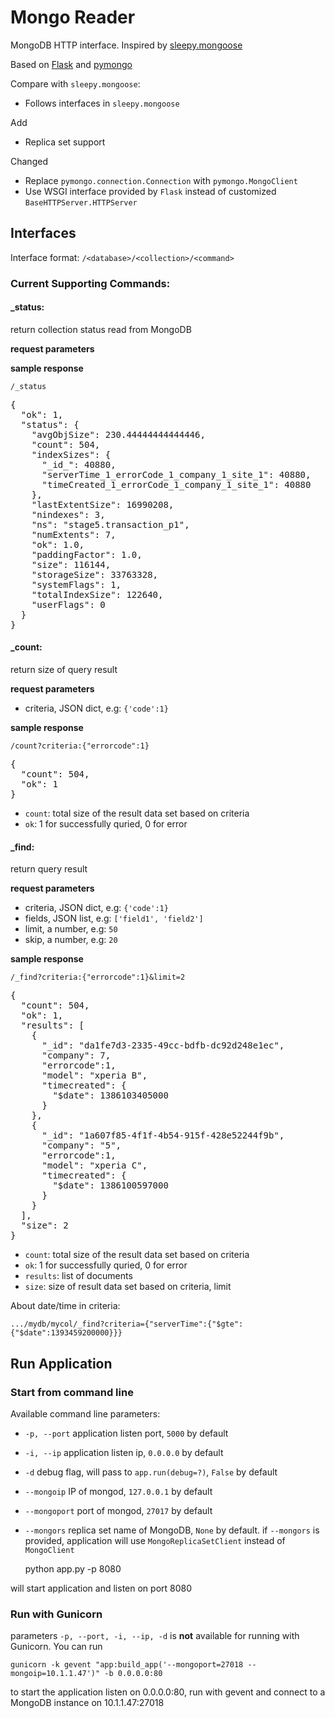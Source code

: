 Mongo Reader
======

MongoDB HTTP interface.
Inspired by [sleepy.mongoose](https://github.com/10gen-labs/sleepy.mongoose)

Based on [Flask](http://flask.pocoo.org/) and [pymongo](https://github.com/mongodb/mongo-python-driver)

Compare with `sleepy.mongoose`:
>
 - Follows interfaces in `sleepy.mongoose`

Add
>
 - Replica set support

Changed
>
 - Replace `pymongo.connection.Connection` with `pymongo.MongoClient` 
 - Use WSGI interface provided by `Flask` instead of customized `BaseHTTPServer.HTTPServer`

## Interfaces
Interface format: `/<database>/<collection>/<command>`

### Current Supporting Commands:

#### _status: 
return collection status read from MongoDB
>
**request parameters**

>
**sample response**
>>
`/_status`
<pre>
{
  "ok": 1, 
  "status": {
    "avgObjSize": 230.44444444444446, 
    "count": 504, 
    "indexSizes": {
      "_id_": 40880, 
      "serverTime_1_errorCode_1_company_1_site_1": 40880, 
      "timeCreated_1_errorCode_1_company_1_site_1": 40880
    }, 
    "lastExtentSize": 16990208, 
    "nindexes": 3, 
    "ns": "stage5.transaction_p1", 
    "numExtents": 7, 
    "ok": 1.0, 
    "paddingFactor": 1.0, 
    "size": 116144, 
    "storageSize": 33763328, 
    "systemFlags": 1, 
    "totalIndexSize": 122640, 
    "userFlags": 0
  }
}
</pre>

#### _count: 
return size of query result
>
**request parameters**
>>
 - criteria, JSON dict, e.g: `{'code':1}`
>
**sample response**
>>
`/count?criteria:{"errorcode":1}`
<pre>
{
  "count": 504, 
  "ok": 1
}
</pre>        
>>
 - `count`: total size of the result data set based on criteria
 - `ok`: 1 for successfully quried, 0 for error

#### _find: 
return query result
>
**request parameters**
>>
 - criteria, JSON dict, e.g: `{'code':1}`
 - fields, JSON list, e.g: `['field1', 'field2']`
 - limit, a number, e.g: `50`
 - skip, a number, e.g: `20`
>
**sample response**
>>
`/_find?criteria:{"errorcode":1}&limit=2`
<pre>
{
  "count": 504, 
  "ok": 1, 
  "results": [
    {
      "_id": "da1fe7d3-2335-49cc-bdfb-dc92d248e1ec", 
      "company": 7, 
      "errorcode":1,
      "model": "xperia B", 
      "timecreated": {
        "$date": 1386103405000
      }
    }, 
    {
      "_id": "1a607f85-4f1f-4b54-915f-428e52244f9b", 
      "company": "5", 
      "errorcode":1,
      "model": "xperia C", 
      "timecreated": {
        "$date": 1386100597000
      }
    }
  ], 
  "size": 2
}
</pre>
>>
 - `count`: total size of the result data set based on criteria
 - `ok`: 1 for successfully quried, 0 for error
 - `results`: list of documents
 - `size`: size of result data set based on criteria, limit


About date/time in criteria:

    .../mydb/mycol/_find?criteria={"serverTime":{"$gte":{"$date":1393459200000}}}




## Run Application
### Start from command line
Available command line parameters:
>
 - `-p, --port` application listen port, `5000` by default
 - `-i, --ip` application listen ip, `0.0.0.0` by default
 - `-d` debug flag, will pass to `app.run(debug=?)`, `False` by default
 - `--mongoip` IP of mongod, `127.0.0.1` by default
 - `--mongoport` port of mongod, `27017` by default 
 - `--mongors` replica set name of MongoDB, `None` by default. if `--mongors` is provided, application will use `MongoReplicaSetClient` instead of `MongoClient`

    python app.py -p 8080

will start application and listen on port 8080

### Run with Gunicorn
parameters `-p, --port, -i, --ip, -d` is **not** available for running with Gunicorn.
You can run

    gunicorn -k gevent "app:build_app('--mongoport=27018 --mongoip=10.1.1.47')" -b 0.0.0.0:80
to start the application listen on 0.0.0.0:80, run with gevent and connect to a MongoDB instance on 10.1.1.47:27018



